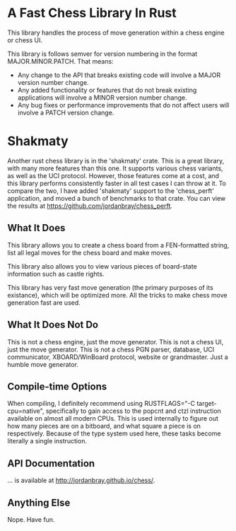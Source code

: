 # A Fast Chess Library In Rust

This library handles the process of move generation within a chess engine or chess UI.

This library is follows semver for version numbering in the format MAJOR.MINOR.PATCH.  That means:

* Any change to the API that breaks existing code will involve a MAJOR version number change.
* Any added functionality or features that do not break existing applications will involve a MINOR version number change.
* Any bug fixes or performance improvements that do not affect users will involve a PATCH version change.

# Shakmaty

Another rust chess library is in the 'shakmaty' crate.  This is a great library, with many more features than this one.  It supports various chess variants, as well as the UCI protocol.  However, those features come at a cost, and this library performs consistently faster in all test cases I can throw at it.  To compare the two, I have added 'shakmaty' support to the 'chess_perft' application, and moved a bunch of benchmarks to that crate.  You can view the results at
https://github.com/jordanbray/chess_perft.

## What It Does

This library allows you to create a chess board from a FEN-formatted string, list all legal moves for the chess board and make moves.

This library also allows you to view various pieces of board-state information such as castle rights.

This library has very fast move generation (the primary purposes of its existance), which will be optimized more.  All the tricks to make chess move generation fast are used.

## What It Does Not Do

This is not a chess engine, just the move generator.  This is not a chess UI, just the move generator.  This is not a chess PGN parser, database, UCI communicator, XBOARD/WinBoard protocol, website or grandmaster.  Just a humble move generator.

## Compile-time Options

When compiling, I definitely recommend using RUSTFLAGS="-C target-cpu=native", specifically to gain access to the popcnt and ctzl instruction available on almost all modern CPUs.  This is used internally to figure out how many pieces are on a bitboard, and what square a piece is on respectively.  Because of the type system used here, these tasks become literally a single instruction.

## API Documentation

... is available at http://jordanbray.github.io/chess/.

## Anything Else

Nope.  Have fun.

